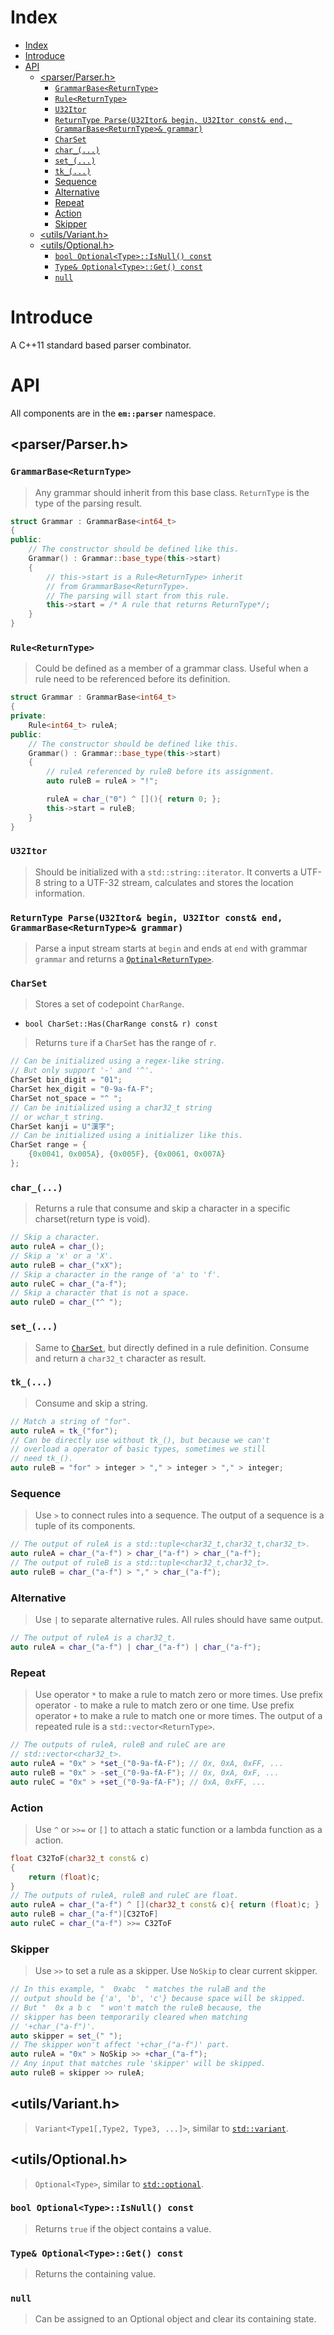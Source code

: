 # Index
- [Index](#index)
- [Introduce](#introduce)
- [API](#api)
  - [\<parser/Parser.h\>](#parserparserh)
    - [`GrammarBase<ReturnType>`](#grammarbasereturntype)
    - [`Rule<ReturnType>`](#rulereturntype)
    - [`U32Itor`](#u32itor)
    - [`ReturnType Parse(U32Itor& begin, U32Itor const& end, GrammarBase<ReturnType>& grammar)`](#returntype-parseu32itor-begin-u32itor-const-end-grammarbasereturntype-grammar)
    - [`CharSet`](#charset)
    - [`char_(...)`](#char_)
    - [`set_(...)`](#set_)
    - [`tk_(...)`](#tk_)
    - [Sequence](#sequence)
    - [Alternative](#alternative)
    - [Repeat](#repeat)
    - [Action](#action)
    - [Skipper](#skipper)
  - [\<utils/Variant.h\>](#utilsvarianth)
  - [\<utils/Optional.h\>](#utilsoptionalh)
    - [`bool Optional<Type>::IsNull() const`](#bool-optionaltypeisnull-const)
    - [`Type& Optional<Type>::Get() const`](#type-optionaltypeget-const)
    - [`null`](#null)
# Introduce
A C++11 standard based parser combinator.
# API
All components are in the **`em::parser`** namespace.
## \<parser/Parser.h\>
### `GrammarBase<ReturnType>`
> Any grammar should inherit from this base class. `ReturnType` is the type of the parsing result.
```c++
struct Grammar : GrammarBase<int64_t>
{
public:
    // The constructor should be defined like this.
    Grammar() : Grammar::base_type(this->start)
	{
        // this->start is a Rule<ReturnType> inherit
        // from GrammarBase<ReturnType>.
        // The parsing will start from this rule.
        this->start = /* A rule that returns ReturnType*/;
    }
}
```
### `Rule<ReturnType>`
> Could be defined as a member of a grammar class. Useful when a rule need to be referenced before its definition.
```c++
struct Grammar : GrammarBase<int64_t>
{
private:
    Rule<int64_t> ruleA;
public:
    // The constructor should be defined like this.
    Grammar() : Grammar::base_type(this->start)
	{
        // ruleA referenced by ruleB before its assignment.
        auto ruleB = ruleA > "!";

        ruleA = char_("0") ^ [](){ return 0; };
        this->start = ruleB;
    }
}
```
### `U32Itor`
> Should be initialized with a `std::string::iterator`. It converts a UTF-8 string to a UTF-32 stream, calculates and stores the location information.
### `ReturnType Parse(U32Itor& begin, U32Itor const& end, GrammarBase<ReturnType>& grammar)` 
> Parse a input stream starts at `begin` and ends at `end` with grammar `grammar` and returns a [`Optinal<ReturnType>`](#utilsoptionalh).
### `CharSet`
> Stores a set of codepoint `CharRange`.
* `bool CharSet::Has(CharRange const& r) const`
> Returns `ture` if a `CharSet` has the range of `r`.
```c++
// Can be initialized using a regex-like string.
// But only support '-' and '^'.
CharSet bin_digit = "01";
CharSet hex_digit = "0-9a-fA-F";
CharSet not_space = "^ ";
// Can be initialized using a char32_t string
// or wchar_t string.
CharSet kanji = U"漢字";
// Can be initialized using a initializer like this.
CharSet range = {
    {0x0041, 0x005A}, {0x005F}, {0x0061, 0x007A}
};
```
### `char_(...)`
> Returns a rule that consume and skip a character in a specific charset(return type is void).
```c++
// Skip a character.
auto ruleA = char_();
// Skip a 'x' or a 'X'.
auto ruleB = char_("xX");
// Skip a character in the range of 'a' to 'f'.
auto ruleC = char_("a-f");
// Skip a character that is not a space.
auto ruleD = char_("^ ");
```
### `set_(...)`
> Same to [`CharSet`](#charset), but directly defined in a rule definition. Consume and return a `char32_t` character as result.
### `tk_(...)`
> Consume and skip a string.
```c++
// Match a string of "for".
auto ruleA = tk_("for");
// Can be directly use without tk_(), but because we can't
// overload a operator of basic types, sometimes we still
// need tk_().
auto ruleB = "for" > integer > "," > integer > "," > integer;
```
### Sequence
> Use `>` to connect rules into a sequence. The output of a sequence is a tuple of its components.
```c++
// The output of ruleA is a std::tuple<char32_t,char32_t,char32_t>.
auto ruleA = char_("a-f") > char_("a-f") > char_("a-f");
// The output of ruleB is a std::tuple<char32_t,char32_t>.
auto ruleB = char_("a-f") > "," > char_("a-f");
```
### Alternative
> Use `|` to separate alternative rules. All rules should have same output.
```c++
// The output of ruleA is a char32_t.
auto ruleA = char_("a-f") | char_("a-f") | char_("a-f");
```
### Repeat
> Use operator `*` to make a rule to match zero or more times. Use prefix operator `-` to make a rule to match zero or one time. Use prefix operator `+` to make a rule to match one or more times. The output of a repeated rule is a `std::vector<ReturnType>`.
```c++
// The outputs of ruleA, ruleB and ruleC are are
// std::vector<char32_t>.
auto ruleA = "0x" > *set_("0-9a-fA-F"); // 0x, 0xA, 0xFF, ...
auto ruleB = "0x" > -set_("0-9a-fA-F"); // 0x, 0xA, 0xF, ...
auto ruleC = "0x" > +set_("0-9a-fA-F"); // 0xA, 0xFF, ...
```
### Action
> Use `^` or `>>=` or `[]` to attach a static function or a lambda function as a action.
```c++
float C32ToF(char32_t const& c)
{
    return (float)c;
}
// The outputs of ruleA, ruleB and ruleC are float.
auto ruleA = char_("a-f") ^ [](char32_t const& c){ return (float)c; }
auto ruleB = char_("a-f")[C32ToF]
auto ruleC = char_("a-f") >>= C32ToF
```
### Skipper
> Use `>>` to set a rule as a skipper. Use `NoSkip` to clear current skipper.
``` c++
// In this example, "  0xabc  " matches the rulaB and the
// output should be {'a', 'b', 'c'} because space will be skipped.
// But "  0x a b c  " won't match the ruleB because, the 
// skipper has been temporarily cleared when matching
// '+char_("a-f")'.
auto skipper = set_(" ");
// The skipper won't affect '+char_("a-f")' part. 
auto ruleA = "0x" > NoSkip >> +char_("a-f");
// Any input that matches rule 'skipper' will be skipped.
auto ruleB = skipper >> ruleA;
```
## \<utils/Variant.h\>
> `Variant<Type1[,Type2, Type3, ...]>`, similar to [`std::variant`](https://en.cppreference.com/w/cpp/utility/variant).
## \<utils/Optional.h\>
> `Optional<Type>`, similar to [`std::optional`](https://en.cppreference.com/w/cpp/utility/optional). 
### `bool Optional<Type>::IsNull() const`
> Returns `true` if the object contains a value.
### `Type& Optional<Type>::Get() const`
> Returns the containing value.
### `null`
> Can be assigned to an Optional object and clear its containing state.